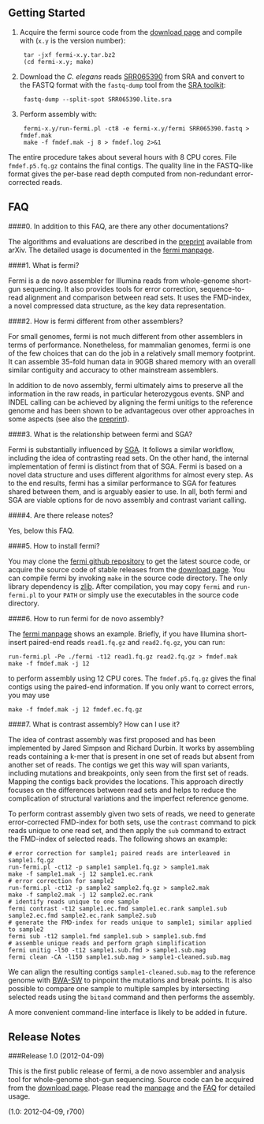 Getting Started
---------------

1. Acquire the fermi source code from the [download page][5] and compile with
   (`x.y` is the version number):

   		tar -jxf fermi-x.y.tar.bz2
   		(cd fermi-x.y; make)

2. Download the *C. elegans* reads [SRR065390][8] from SRA and convert to the
   FASTQ format with the `fastq-dump` tool from the [SRA toolkit][9]:

   		fastq-dump --split-spot SRR065390.lite.sra

3. Perform assembly with:

   		fermi-x.y/run-fermi.pl -ct8 -e fermi-x.y/fermi SRR065390.fastq > fmdef.mak
   		make -f fmdef.mak -j 8 > fmdef.log 2>&1

The entire procedure takes about several hours with 8 CPU cores. File
`fmdef.p5.fq.gz` contains the final contigs. The quality line in the FASTQ-like
format gives the per-base read depth computed from non-redundant
error-corrected reads.


FAQ
---

####0. In addition to this FAQ, are there any other documentations?

The algorithms and evaluations are described in the [preprint][1] available
from arXiv. The detailed usage is documented in the [fermi manpage][2].

####1. What is fermi?

Fermi is a de novo assembler for Illumina reads from whole-genome short-gun
sequencing. It also provides tools for error correction, sequence-to-read
alignment and comparison between read sets. It uses the FMD-index, a novel
compressed data structure, as the key data representation.

####2. How is fermi different from other assemblers?

For small genomes, fermi is not much different from other assemblers in terms
of performance. Nonetheless, for mammalian genomes, fermi is one of the few
choices that can do the job in a relatively small memory footprint. It can
assemble 35-fold human data in 90GB shared memory with an overall similar
contiguity and accuracy to other mainstream assemblers.

In addition to de novo assembly, fermi ultimately aims to preserve all the
information in the raw reads, in particular heterozygous events. SNP and INDEL
calling can be achieved by aligning the fermi unitigs to the reference genome
and has been shown to be advantageous over other approaches in some aspects (see
also the [preprint][1]).

####3. What is the relationship between fermi and SGA?

Fermi is substantially influenced by [SGA][3]. It follows a similar workflow,
including the idea of contrasting read sets.  On the other hand, the internal
implementation of fermi is distinct from that of SGA. Fermi is based on a novel
data structure and uses different algorithms for almost every step. As to the
end results, fermi has a similar performance to SGA for features shared between
them, and is arguably easier to use. In all, both fermi and SGA are viable
options for de novo assembly and contrast variant calling.

####4. Are there release notes?

Yes, below this FAQ.

####5. How to install fermi?

You may clone the [fermi github repository][4] to get the latest source code,
or acquire the source code of stable releases from the [download page][5]. You
can compile fermi by invoking `make` in the source code directory. The only
library dependency is [zlib][6]. After compilation, you may copy `fermi` and
`run-fermi.pl` to your `PATH` or simply use the executables in the source code
directory.

####6. How to run fermi for de novo assembly?

The [fermi manpage][2] shows an example. Briefly, if you have Illumina
short-insert paired-end reads `read1.fq.gz` and `read2.fq.gz`, you can run:

    run-fermi.pl -Pe ./fermi -t12 read1.fq.gz read2.fq.gz > fmdef.mak
    make -f fmdef.mak -j 12

to perform assembly using 12 CPU cores. The `fmdef.p5.fq.gz` gives the final
contigs using the paired-end information. If you only want to correct errors,
you may use

    make -f fmdef.mak -j 12 fmdef.ec.fq.gz

####7. What is contrast assembly? How can I use it?

The idea of contrast assembly was first proposed and has been implemented by
Jared Simpson and Richard Durbin. It works by assembling reads containing a
k-mer that is present in one set of reads but absent from another set of reads.
The contigs we get this way will span variants, including mutations and
breakpoints, only seen from the first set of reads. Mapping the contigs back
provides the locations. This approach directly focuses on the differences
between read sets and helps to reduce the complication of structural variations
and the imperfect reference genome.

To perform contrast assembly given two sets of reads, we need to generate
error-corrected FMD-index for both sets, use the `contrast` command to pick
reads unique to one read set, and then apply the `sub` command to extract
the FMD-index of selected reads. The following shows an example:

	# error correction for sample1; paired reads are interleaved in sample1.fq.gz
    run-fermi.pl -ct12 -p sample1 sample1.fq.gz > sample1.mak
	make -f sample1.mak -j 12 sample1.ec.rank
	# error correction for sample2
    run-fermi.pl -ct12 -p sample2 sample2.fq.gz > sample2.mak
	make -f sample2.mak -j 12 sample2.ec.rank
	# identify reads unique to one sample
	fermi contrast -t12 sample1.ec.fmd sample1.ec.rank sample1.sub sample2.ec.fmd sample2.ec.rank sample2.sub
	# generate the FMD-index for reads unique to sample1; similar applied to sample2
	fermi sub -t12 sample1.fmd sample1.sub > sample1.sub.fmd
	# assemble unique reads and perform graph simplification
	fermi unitig -l50 -t12 sample1.sub.fmd > sample1.sub.mag
	fermi clean -CA -l150 sample1.sub.mag > sample1-cleaned.sub.mag

We can align the resulting contigs `sample1-cleaned.sub.mag` to the reference
genome with [BWA-SW][10] to pinpoint the mutations and break points. It is also
possible to compare one sample to multiple samples by intersecting selected
reads using the `bitand` command and then performs the assembly.

A more convenient command-line interface is likely to be added in future.


[1]: http://arxiv.org/abs/1203.6364
[2]: https://github.com/lh3/fermi/blob/master/fermi.1
[3]: https://github.com/jts/sga
[4]: https://github.com/lh3/fermi
[5]: https://github.com/lh3/fermi/downloads
[6]: http://zlib.net/
[7]: https://github.com/lh3/fermi/blob/master/README.md
[8]: http://www.ncbi.nlm.nih.gov/sra?term=SRR065390
[9]: http://www.ncbi.nlm.nih.gov/Traces/sra/sra.cgi?cmd=show&f=software&m=software&s=software
[10]: https://github.com/lh3/bwa


Release Notes
-------------

###Release 1.0 (2012-04-09)

This is the first public release of fermi, a de novo assembler and analysis
tool for whole-genome shot-gun sequencing. Source code can be acquired from
the [download page][5]. Please read the [manpage][2] and the [FAQ][7] for
detailed usage.

(1.0: 2012-04-09, r700)
